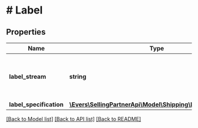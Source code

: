 # # Label

## Properties

Name | Type | Description | Notes
------------ | ------------- | ------------- | -------------
**label_stream** | **string** | Contains binary image data encoded as a base-64 string. | [optional]
**label_specification** | [**\Evers\SellingPartnerApi\Model\Shipping\LabelSpecification**](LabelSpecification.md) |  | [optional]

[[Back to Model list]](../../README.md#models) [[Back to API list]](../../README.md#endpoints) [[Back to README]](../../README.md)
